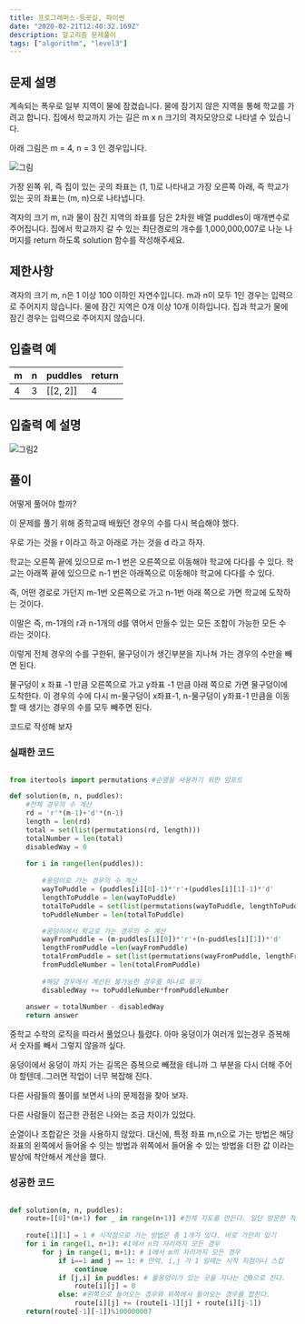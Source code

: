 ```yaml
---
title: 프로그래머스-등굣길, 파이썬
date: "2020-02-21T12:40:32.169Z"
description: 알고리즘 문제풀이
tags: ["algorithm", "level3"] 
---
```


## 문제 설명
계속되는 폭우로 일부 지역이 물에 잠겼습니다. 물에 잠기지 않은 지역을 통해 학교를 가려고 합니다. 집에서 학교까지 가는 길은 m x n 크기의 격자모양으로 나타낼 수 있습니다.

아래 그림은 m = 4, n = 3 인 경우입니다.

![그림](https://grepp-programmers.s3.amazonaws.com/files/ybm/056f54e618/f167a3bc-e140-4fa8-a8f8-326a99e0f567.png)

가장 왼쪽 위, 즉 집이 있는 곳의 좌표는 (1, 1)로 나타내고 가장 오른쪽 아래, 즉 학교가 있는 곳의 좌표는 (m, n)으로 나타냅니다.

격자의 크기 m, n과 물이 잠긴 지역의 좌표를 담은 2차원 배열 puddles이 매개변수로 주어집니다. 집에서 학교까지 갈 수 있는 최단경로의 개수를 1,000,000,007로 나눈 나머지를 return 하도록 solution 함수를 작성해주세요.

## 제한사항
격자의 크기 m, n은 1 이상 100 이하인 자연수입니다.
m과 n이 모두 1인 경우는 입력으로 주어지지 않습니다.
물에 잠긴 지역은 0개 이상 10개 이하입니다.
집과 학교가 물에 잠긴 경우는 입력으로 주어지지 않습니다.

## 입출력 예
|m|	n|	puddles|	return|
|-|-|-|-|
|4|	3|	[[2, 2]]|	4

## 입출력 예 설명
![그림2](https://grepp-programmers.s3.amazonaws.com/files/ybm/32c67958d5/729216f3-f305-4ad1-b3b0-04c2ba0b379a.png)


## 풀이 

어떻게 풀어야 할까? 


이 문제를 풀기 위해 중학교때 배웠던 경우의 수를 다시 복습해야 했다. 

우로 가는 것을 r 이라고 하고 아래로 가는 것을 d 라고 하자. 

학교는 오른쪽 끝에 있으므로 m-1 번은 오른쪽으로 이동해야 학교에 다다를 수 있다. 
학교는 아래쪽 끝에 있으므로 n-1 번은 아래쪽으로 이동해야 학교에 다다를 수 있다.


즉, 어떤 경로로 가던지 m-1번 오른쪽으로 가고 n-1번 아래 쪽으로 가면 학교에 도착하는 것이다.

이말은 즉, m-1개의 r과 n-1개의 d를 엮어서 만들수 있는 모든 조합이 가능한 모든 수 라는 것이다. 

이렇게 전체 경우의 수를 구한뒤, 물구덩이가 생긴부분을 지나쳐 가는 경우의 수만을 빼면 된다. 

물구덩이 x 좌표 -1 만큼 오른쪽으로 가고 y좌표 -1 만큼 아래 쪽으로 가면 물구덩이에 도착한다. 이 경우의 수에 다시 m-물구덩이 x좌표-1, n-물구덩이 y좌표-1 만큼을 이동할 때 생기는 경우의 수를 모두 빼주면 된다. 

코드로 작성해 보자

### 실패한 코드

```python

from itertools import permutations #순열을 사용하기 위한 임포트

def solution(m, n, puddles):
    #전체 경우의 수 계산
    rd = 'r'*(m-1)+'d'*(n-1)
    length = len(rd)
    total = set(list(permutations(rd, length)))
    totalNumber = len(total)
    disabledWay = 0
    
    for i in range(len(puddles)):
    
        #웅덩이로 가는 경우의 수 계산
        wayToPuddle = (puddles[i][0]-1)*'r'+(puddles[i][1]-1)*'d'
        lengthToPuddle = len(wayToPuddle)
        totalToPuddle = set(list(permutations(wayToPuddle, lengthToPuddle)))
        toPuddleNumber = len(totalToPuddle)

        #웅덩이에서 학교로 가는 경우의 수 계산
        wayFromPuddle = (m-puddles[i][0])*'r'+(n-puddles[i][1])*'d'
        lengthFromPuddle =len(wayFromPuddle)
        totalFromPuddle = set(list(permutations(wayFromPuddle, lengthFromPuddle)))
        fromPuddleNumber = len(totalFromPuddle)
        
        #해당 경우에서 계산된 불가능한 경우를 하나로 묶기
        disabledWay += toPuddleNumber*fromPuddleNumber
    
    answer = totalNumber - disabledWay
    return answer
```

중학교 수학의 로직을 따라서 풀었으나 틀렸다. 아마 웅덩이가 여러개 있는경우 증복해서 숫자를 빼서 그렇지 않을까 싶다.

웅덩이에서 웅덩이 까지 가는 길목은 증복으로 빼졌을 테니까 그 부분을 다시 더해 주어야 할텐데..그러면 작업이 너무 복잡해 진다.

다른 사람들의 풀이를 보면서 나의 문제점을 찾아 보자.

다른 사람들이 접근한 관점은 나와는 조금 차이가 있었다.

순열이나 조합같은 것을 사용하지 않았다. 대신에, 특정 좌표 m,n으로 가는 방법은 해당 좌표의 왼쪽에서 들어올 수 잇는 방법과 위쪽에서 들어올 수 있는 방법을 더한 값 이라는 발상에 착안해서 계산을 했다.


### 성공한 코드 

```python

def solution(m, n, puddles):
    route=[[0]*(m+1) for _ in range(n+1)] #전체 지도를 만든다. 일단 방문한 적이 없으므로 모두 0을 준다.
    
    route[1][1] = 1 # 시작점으로 가는 방법은 총 1개가 있다. 바로 가만히 있기
    for i in range(1, n+1): #1에서 n의 자리까지 모든 경우
        for j in range(1, m+1): # 1에서 m의 자리까지 모든 경우 
            if i==1 and j == 1: # 만약, i,j 가 1 일때는 시작 지점이니 스킵
                continue
            if [j,i] in puddles: # 물웅덩이가 있는 곳을 지나는 건0으로 친다.
                route[i][j] = 0 
            else: #왼쪽으로 들어오는 경우와 위쪽에서 들어오는 경우를 합한다.
                route[i][j] += (route[i-1][j] + route[i][j-1])
    return(route[-1][-1])%100000007

```














